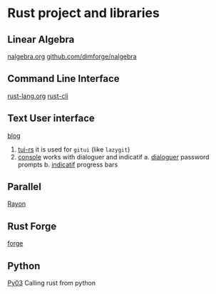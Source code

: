 # Rust project and libraries

## Linear Algebra
[nalgebra.org](hptts://nalgebra.org/docs/user_guide/getting_started) [github.com/dimforge/nalgebra](https://github.com/dimforge/nalgebra)

## Command Line Interface 
[rust-lang.org](https://www.rust-lang.org/what/cli)
[rust-cli](https://rust-cli.github.io/book/tutorial/index.html)

## Text User interface
[blog](https://blog.logrocket.com/rust-and-tui-building-a-command-line-interface-in-rust/)
1. [tui-rs](https://github.com/fdehau/tui-rs) it is used for `gitui` (like `lazygit`)
2. [console](https://github/console-rs/console) works with dialoguer and indicatif
  a. [dialoguer](https://github.com/mitsuhiko/dialoguer) password prompts
  b. [indicatif](https://github/console-rs/indicatif) progress bars

## Parallel
[Rayon](https://github.com/nikomatsakis/rayon)

## Rust Forge
[forge](https://forge.rust-lang.org/index.html)

## Python
[Py03](https://saidvandeklundert.net/learn/2021-11-18-calling-rust-from-python-using-pyo3/) Calling rust from python
